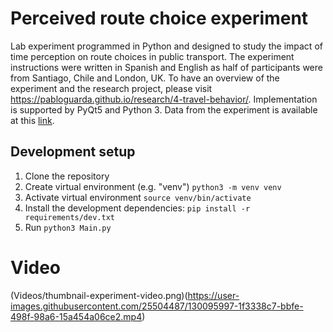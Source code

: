 # Perceived route choice experiment
Lab experiment programmed in Python and designed to study the impact of time perception on route choices in public transport. The experiment instructions were written in Spanish and English as half of participants were from Santiago, Chile and London, UK. To have an overview of the experiment and the research project, please visit 
https://pabloguarda.github.io/research/4-travel-behavior/. Implementation is supported by PyQt5 and Python 3. Data from the experiment is available at this [link](https://github.com/pabloguarda/perceived-route-choice/tree/main/data).

## Development setup

1. Clone the repository
2. Create virtual environment (e.g. "venv") `python3 -m venv venv`
3. Activate virtual environment `source venv/bin/activate`
3. Install the development dependencies: `pip install -r requirements/dev.txt`
4. Run `python3 Main.py`

# Video 
(Videos/thumbnail-experiment-video.png)(https://user-images.githubusercontent.com/25504487/130095997-1f3338c7-bbfe-498f-98a6-15a454a06ce2.mp4)
